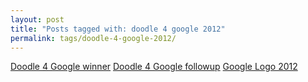 ```yaml
---
layout: post
title: "Posts tagged with: doodle 4 google 2012"
permalink: tags/doodle-4-google-2012/
---
```

[Doodle 4 Google winner](/2012/05/doodle-4-google-winner)
[Doodle 4 Google followup](/2012/05/doodle-4-google-followup)
[Google Logo 2012](/2012/03/google-logo-2012)
